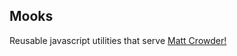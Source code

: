 ## Mooks

Reusable javascript utilities that serve [Matt Crowder!](https://twitter.com/mcrowder65)

